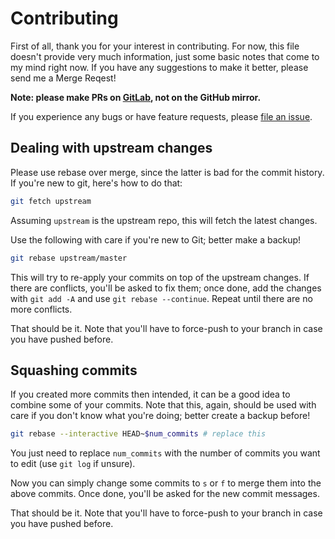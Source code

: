# Contributing

First of all, thank you for your interest in contributing.
For now, this file doesn't provide very much information, just some basic notes
that come to my mind right now. If you have any suggestions to make it better,
please send me a Merge Reqest!

**Note: please make PRs on [GitLab], not on the GitHub mirror.**

If you experience any bugs or have feature requests, please [file an issue].

[GitLab]: https://gitlab.com/torkleyy/nitric
[file an issue]: https://gitlab.com/torkleyy/nitric/issues/new

## Dealing with upstream changes

Please use rebase over merge, since the latter is bad for the commit history.
If you're new to git, here's how to do that:

```sh
git fetch upstream
```

Assuming `upstream` is the upstream repo, this will fetch the latest changes.

Use the following with care if you're new to Git; better make a backup!

```sh
git rebase upstream/master
```

This will try to re-apply your commits on top of the upstream changes. If there
are conflicts, you'll be asked to fix them; once done, add the changes with
`git add -A` and use `git rebase --continue`. Repeat until there are no more
conflicts.

That should be it. Note that you'll have to force-push to your branch in case
you have pushed before.

## Squashing commits

If you created more commits then intended, it can be a good idea to combine some
of your commits. Note that this, again, should be used with care if you don't
know what you're doing; better create a backup before!

```sh
git rebase --interactive HEAD~$num_commits # replace this
```

You just need to replace `num_commits` with the number of commits you want to
edit (use `git log` if unsure).

Now you can simply change some commits to `s` or `f` to merge them into the
above commits. Once done, you'll be asked for the new commit messages.

That should be it. Note that you'll have to force-push to your branch in case
you have pushed before.
